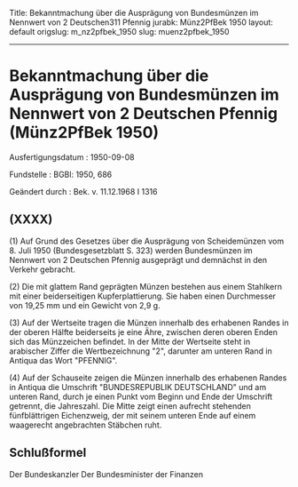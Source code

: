 Title: Bekanntmachung über die Ausprägung von Bundesmünzen im Nennwert von 2 Deutschen311
  Pfennig
jurabk: Münz2PfBek 1950
layout: default
origslug: m_nz2pfbek_1950
slug: muenz2pfbek_1950

---

# Bekanntmachung über die Ausprägung von Bundesmünzen im Nennwert von 2 Deutschen Pfennig (Münz2PfBek 1950)

Ausfertigungsdatum
:   1950-09-08

Fundstelle
:   BGBl: 1950, 686

Geändert durch
:   Bek. v. 11.12.1968 I 1316


## (XXXX)

(1) Auf Grund des Gesetzes über die Ausprägung von Scheidemünzen vom
8\. Juli 1950 (Bundesgesetzblatt S. 323) werden Bundesmünzen im
Nennwert von 2 Deutschen Pfennig ausgeprägt und demnächst in den
Verkehr gebracht.

(2) Die mit glattem Rand geprägten Münzen bestehen aus einem Stahlkern
mit einer beiderseitigen Kupferplattierung. Sie haben einen
Durchmesser von 19,25 mm und ein Gewicht von 2,9 g.

(3) Auf der Wertseite tragen die Münzen innerhalb des erhabenen Randes
in der oberen Hälfte beiderseits je eine Ähre, zwischen deren oberen
Enden sich das Münzzeichen befindet. In der Mitte der Wertseite steht
in arabischer Ziffer die Wertbezeichnung "2", darunter am unteren Rand
in Antiqua das Wort "PFENNIG".

(4) Auf der Schauseite zeigen die Münzen innerhalb des erhabenen
Randes in Antiqua die Umschrift "BUNDESREPUBLIK DEUTSCHLAND" und am
unteren Rand, durch je einen Punkt vom Beginn und Ende der Umschrift
getrennt, die Jahreszahl. Die Mitte zeigt einen aufrecht stehenden
fünfblättrigen Eichenzweig, der mit seinem unteren Ende auf einem
waagerecht angebrachten Stäbchen ruht.


## Schlußformel

Der Bundeskanzler
Der Bundesminister der Finanzen

